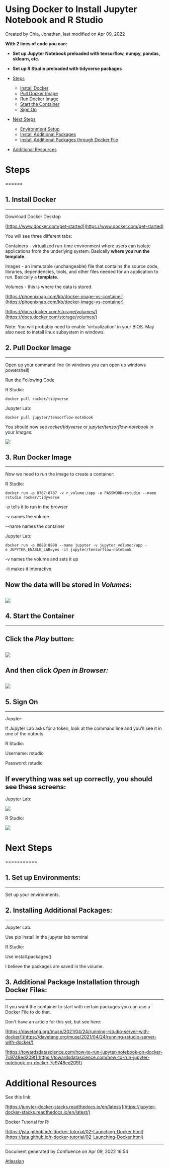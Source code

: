 Using Docker to Install Jupyter Notebook and R Studio
==============================================================================

Created by Chia, Jonathan, last modified on Apr 09, 2022

**With 2 lines of code you can:**

*   **Set up Jupyter Notebook preloaded with tensorflow, numpy, pandas, sklearn, etc.**

*   **Set up R Studio preloaded with tidyverse packages**

* [Steps](#steps)
  * [Install Docker](#install)
  * [Pull Docker Image](#pull)
  * [Run Docker Image](#run)
  * [Start the Container](#start_container)
  * [Sign On](#sign_on)
* [Next Steps](#next_steps)
  * [Environment Setup](#environments)
  * [Install Additional Packages](#additional_packages)
  * [Install Additional Packages through Docker File](#additional_packages_docker)
* [Additional Resources](#additional_resources)

# Steps <a name="steps"></a>
======

## 1. Install Docker <a name="install"></a>
-----------------

Download Docker Desktop

[https://www.docker.com/get-started](https://www.docker.com/get-started)

  

You will see three different tabs:

Containers - virtualized run-time environment where users can isolate applications from the underlying system. Basically **where you run the template**.

Images - an immutable (unchangeable) file that contains the source code, libraries, dependencies, tools, and other files needed for an application to run. Basically a **template.**

Volumes - this is where the data is stored.

  

[https://phoenixnap.com/kb/docker-image-vs-container](https://phoenixnap.com/kb/docker-image-vs-container)

[https://docs.docker.com/storage/volumes/](https://docs.docker.com/storage/volumes/)

  

Note: You will probably need to enable 'virtualization' in your BIOS. May also need to install linux subsystem in windows. 

## 2. Pull Docker Image <a name="pull"></a>
---------------------

Open up your command line (in windows you can open up windows powershell)

  

Run the Following Code

R Studio:

```linux
docker pull rocker/tidyverse
```

Jupyter Lab:

```linux
docker pull jupyter/tensorflow-notebook
```

You should now see _rocker/tidyverse_ or _jupyter/tensorflow-notebook_ in your _Images_:

![](attachments/95650216/95650222.png)

  

## 3. Run Docker Image <a name="run"></a>
--------------------

Now we need to run the image to create a container:

R Studio:

```linux
docker run -p 8787:8787 -v r_volume:/app -e PASSWORD=rstudio --name rstudio rocker/tidyverse
```

-p tells it to run in the browser

-v names the volume

--name names the container

Jupyter Lab:

```linux
docker run -p 8888:8888 --name jupyter -v jupyter_volume:/app -e JUPYTER_ENABLE_LAB=yes -it jupyter/tensorflow-notebook
```

-v names the volume and sets it up

-it makes it interactive

Now the data will be stored in _Volumes_:
-----------------------------------------

![](attachments/95650216/95650221.png)
--------------------------------------

## 4. Start the Container <a name="start_container"></a>
-----------------------

Click the _Play_ button:
------------------------

![](attachments/95650216/95650220.png)
--------------------------------------

And then click _Open in Browser:_
---------------------------------

![](attachments/95650216/95650219.png)
----------------------------------------

## 5. Sign On <a name="sign_on"></a>
-----------

Jupyter: 

If Jupyter Lab asks for a token, look at the command line and you'll see it in one of the outputs.

  

R Studio:

Username: rstudio

Password: rstudio

  

If everything was set up correctly, you should see these screens:
-----------------------------------------------------------------

Jupyter Lab:

![](attachments/95650216/95650218.png)

  

R Studio:

![](attachments/95650216/95650217.png)

# Next Steps <a name="next_steps"></a>
===========

## 1. Set up Environments: <a name="environments"></a>
--------------------

Set up your environments.

  

## 2. Installing Additional Packages: <a name="additional_packages"></a>
-------------------------------

Jupyter Lab:

Use pip install in the jupyter lab terminal

  

R Studio:

Use install.packages()

  

I believe the packages are saved in the volume.

## 3. Additional Package Installation through Docker Files: <a name="additional_packages_docker"></a>
-----------------------------------------------------

If you want the container to start with certain packages you can use a Docker File to do that.

  

Don't have an article for this yet, but see here:

[https://davetang.org/muse/2021/04/24/running-rstudio-server-with-docker/](https://davetang.org/muse/2021/04/24/running-rstudio-server-with-docker/)

[https://towardsdatascience.com/how-to-run-jupyter-notebook-on-docker-7c9748ed209f](https://towardsdatascience.com/how-to-run-jupyter-notebook-on-docker-7c9748ed209f)

  

  

  

  

  

# Additional Resources <a name="additional_resources"></a>

See this link:

[https://jupyter-docker-stacks.readthedocs.io/en/latest/](https://jupyter-docker-stacks.readthedocs.io/en/latest/)

  

Docker Tutorial for R:

[https://jsta.github.io/r-docker-tutorial/02-Launching-Docker.html](https://jsta.github.io/r-docker-tutorial/02-Launching-Docker.html)


---
Document generated by Confluence on Apr 09, 2022 16:54

[Atlassian](http://www.atlassian.com/)
